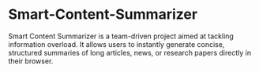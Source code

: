 # Smart-Content-Summarizer
Smart Content Summarizer is a team-driven project aimed at tackling information overload. It allows users to instantly generate concise, structured summaries of long articles, news, or research papers directly in their browser.
